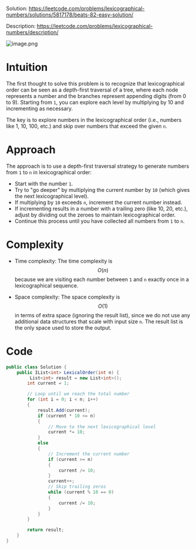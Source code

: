 Solution: https://leetcode.com/problems/lexicographical-numbers/solutions/5817178/beats-82-easy-solution/

Description: https://leetcode.com/problems/lexicographical-numbers/description/


![image.png](https://assets.leetcode.com/users/images/1e94cfb5-5eb2-440f-94e4-2ac5f5458d9f_1726940877.006746.png)

# Intuition
The first thought to solve this problem is to recognize that lexicographical order can be seen as a depth-first traversal of a tree, where each node represents a number and the branches represent appending digits (from 0 to 9). Starting from `1`, you can explore each level by multiplying by 10 and incrementing as necessary.

The key is to explore numbers in the lexicographical order (i.e., numbers like 1, 10, 100, etc.) and skip over numbers that exceed the given `n`.

# Approach
The approach is to use a depth-first traversal strategy to generate numbers from `1` to `n` in lexicographical order:
- Start with the number `1`.
- Try to "go deeper" by multiplying the current number by `10` (which gives the next lexicographical level).
- If multiplying by `10` exceeds `n`, increment the current number instead.
- If incrementing results in a number with a trailing zero (like 10, 20, etc.), adjust by dividing out the zeroes to maintain lexicographical order.
- Continue this process until you have collected all numbers from `1` to `n`.

# Complexity
- Time complexity:
  The time complexity is $$O(n)$$ because we are visiting each number between `1` and `n` exactly once in a lexicographical sequence.

- Space complexity:
  The space complexity is $$O(1)$$ in terms of extra space (ignoring the result list), since we do not use any additional data structures that scale with input size `n`. The result list is the only space used to store the output.


# Code
```csharp []
public class Solution {
    public IList<int> LexicalOrder(int n) {
         List<int> result = new List<int>();
        int current = 1;

        // Loop until we reach the total number
        for (int i = 0; i < n; i++)
        {
            result.Add(current);
            if (current * 10 <= n)
            {
                // Move to the next lexicographical level
                current *= 10;
            }
            else
            {
                // Increment the current number
                if (current >= n)
                {
                    current /= 10;
                }
                current++;
                // Skip trailing zeros
                while (current % 10 == 0)
                {
                    current /= 10;
                }
            }
        }

        return result;
    }
}
```
